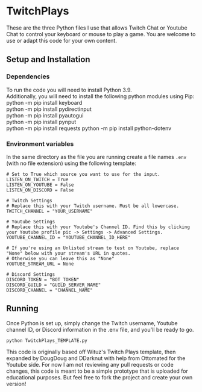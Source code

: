 # TwitchPlays
These are the three Python files I use that allows Twitch Chat or Youtube Chat to control your keyboard or mouse to play a game. You are welcome to use or adapt this code for your own content.

## Setup and Installation

### Dependencies
To run the code you will need to install Python 3.9.  
Additionally, you will need to install the following python modules using Pip:  
python -m pip install keyboard  
python -m pip install pydirectinput  
python -m pip install pyautogui  
python -m pip install pynput  
python -m pip install requests
python -m pip install python-dotenv

### Environment variables
In the same directory as the file you are running create a file names `.env` (with no file extension) using the following template:

```
# Set to True which source you want to use for the input.
LISTEN_ON_TWITCH = True
LISTEN_ON_YOUTUBE = False
LISTEN_ON_DISCORD = False

# Twitch Settings
# Replace this with your Twitch username. Must be all lowercase.
TWITCH_CHANNEL = "YOUR_USERNAME"

# Youtube Settings
# Replace this with your Youtube's Channel ID. Find this by clicking your Youtube profile pic -> Settings -> Advanced Settings.
YOUTUBE_CHANNEL_ID = "YOUTUBE_CHANNEL_ID_HERE"

# If you're using an Unlisted stream to test on Youtube, replace "None" below with your stream's URL in quotes.
# Otherwise you can leave this as "None"
YOUTUBE_STREAM_URL = None

# Discord Settings
DISCORD_TOKEN = "BOT_TOKEN"
DISCORD_GUILD = "GUILD_SERVER_NAME"
DISCORD_CHANNEL = "CHANNEL_NAME"
```

## Running
Once Python is set up, simply change the Twitch username, Youtube channel ID, or Discord information in the .env file, and you'll be ready to go.

```
python TwitchPlays_TEMPLATE.py
```

This code is originally based off Wituz's Twitch Plays template, then expanded by DougDoug and DDarknut with help from Ottomated for the Youtube side. For now I am not reviewing any pull requests or code changes, this code is meant to be a simple prototype that is uploaded for educational purposes. But feel free to fork the project and create your own version!
